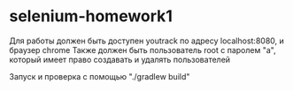 # selenium-homework1

Для работы должен быть доступен youtrack по адресу localhost:8080, и браузер chrome
Также должен быть пользователь root с паролем "a", который имеет право создавать и удалять пользователей

Запуск и проверка с помощью "./gradlew build"

